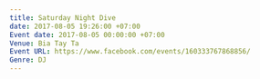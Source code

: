 ```yaml
---
title: Saturday Night Dive
date: 2017-08-05 19:26:00 +07:00
Event date: 2017-08-05 00:00:00 +07:00
Venue: Bia Tay Ta
Event URL: https://www.facebook.com/events/160333767868856/
Genre: DJ
---
```


